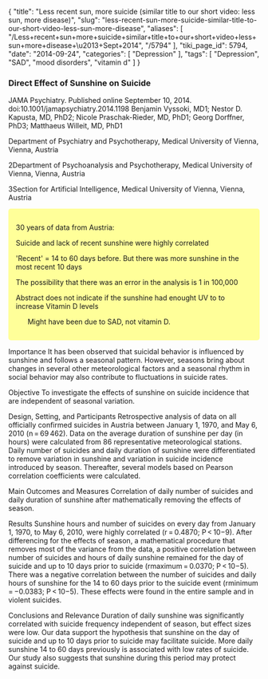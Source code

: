 {
    "title": "Less recent sun, more suicide (similar title to our short video: less sun, more disease)",
    "slug": "less-recent-sun-more-suicide-similar-title-to-our-short-video-less-sun-more-disease",
    "aliases": [
        "/Less+recent+sun+more+suicide+similar+title+to+our+short+video+less+sun+more+disease+\u2013+Sept+2014",
        "/5794"
    ],
    "tiki_page_id": 5794,
    "date": "2014-09-24",
    "categories": [
        "Depression"
    ],
    "tags": [
        "Depression",
        "SAD",
        "mood disorders",
        "vitamin d"
    ]
}


### Direct Effect of Sunshine on Suicide

JAMA Psychiatry. Published online September 10, 2014. doi:10.1001/jamapsychiatry.2014.1198 Benjamin Vyssoki, MD1; Nestor D. Kapusta, MD, PhD2; Nicole Praschak-Rieder, MD, PhD1; Georg Dorffner, PhD3; Matthaeus Willeit, MD, PhD1

Department of Psychiatry and Psychotherapy, Medical University of Vienna, Vienna, Austria 

2Department of Psychoanalysis and Psychotherapy, Medical University of Vienna, Vienna, Austria 

3Section for Artificial Intelligence, Medical University of Vienna, Vienna, Austria

<div class="border" style="background-color:#FF9;padding:15px;margin:10px 0;border-radius:5px;width:>60%">

30 years of data from Austria: 

Suicide and lack of recent sunshine were highly correlated

'Recent' = 14 to 60 days before.  But there was more sunshine in the most recent 10 days

The possibility that there was an error in the analysis is 1 in 100,000

Abstract does not indicate if the sunshine had enought UV to to increase Vitamin D levels

&nbsp; &nbsp; &nbsp; Might have been due to SAD, not vitamin D.

</div>

Importance  It has been observed that suicidal behavior is influenced by sunshine and follows a seasonal pattern. However, seasons bring about changes in several other meteorological factors and a seasonal rhythm in social behavior may also contribute to fluctuations in suicide rates.

Objective  To investigate the effects of sunshine on suicide incidence that are independent of seasonal variation.

Design, Setting, and Participants  Retrospective analysis of data on all officially confirmed suicides in Austria between January 1, 1970, and May 6, 2010 (n = 69 462). Data on the average duration of sunshine per day (in hours) were calculated from 86 representative meteorological stations. Daily number of suicides and daily duration of sunshine were differentiated to remove variation in sunshine and variation in suicide incidence introduced by season. Thereafter, several models based on Pearson correlation coefficients were calculated.

Main Outcomes and Measures  Correlation of daily number of suicides and daily duration of sunshine after mathematically removing the effects of season.

Results  Sunshine hours and number of suicides on every day from January 1, 1970, to May 6, 2010, were highly correlated (r = 0.4870; P < 10−9). After differencing for the effects of season, a mathematical procedure that removes most of the variance from the data, a positive correlation between number of suicides and hours of daily sunshine remained for the day of suicide and up to 10 days prior to suicide (rmaximum = 0.0370; P < 10−5). There was a negative correlation between the number of suicides and daily hours of sunshine for the 14 to 60 days prior to the suicide event (rminimum = −0.0383; P < 10−5). These effects were found in the entire sample and in violent suicides.

Conclusions and Relevance  Duration of daily sunshine was significantly correlated with suicide frequency independent of season, but effect sizes were low. Our data support the hypothesis that sunshine on the day of suicide and up to 10 days prior to suicide may facilitate suicide. More daily sunshine 14 to 60 days previously is associated with low rates of suicide. Our study also suggests that sunshine during this period may protect against suicide.
